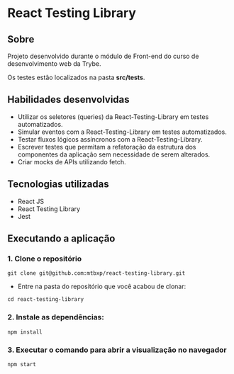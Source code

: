 # React Testing Library

## Sobre
Projeto desenvolvido durante o módulo de Front-end do curso de desenvolvimento web da Trybe.

Os testes estão localizados na pasta **src/tests**.

## Habilidades desenvolvidas
* Utilizar os seletores (queries) da React-Testing-Library em testes automatizados.
* Simular eventos com a React-Testing-Library em testes automatizados.
* Testar fluxos lógicos assíncronos com a React-Testing-Library.
* Escrever testes que permitam a refatoração da estrutura dos componentes da aplicação sem necessidade de serem alterados.
* Criar mocks de APIs utilizando fetch.


## Tecnologias utilizadas
* React JS
* React Testing Library
* Jest


## Executando a aplicação

### 1. Clone o repositório
```
git clone git@github.com:mtbxp/react-testing-library.git
```

  * Entre na pasta do repositório que você acabou de clonar:
```
cd react-testing-library
```

### 2. Instale as dependências:
```
npm install
```

### 3. Executar o comando para abrir a visualização no navegador
```
npm start
```
